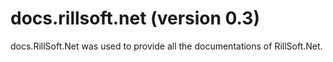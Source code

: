 # docs.rillsoft.net (version 0.3)
docs.RillSoft.Net was used to provide all the documentations of RillSoft.Net.


